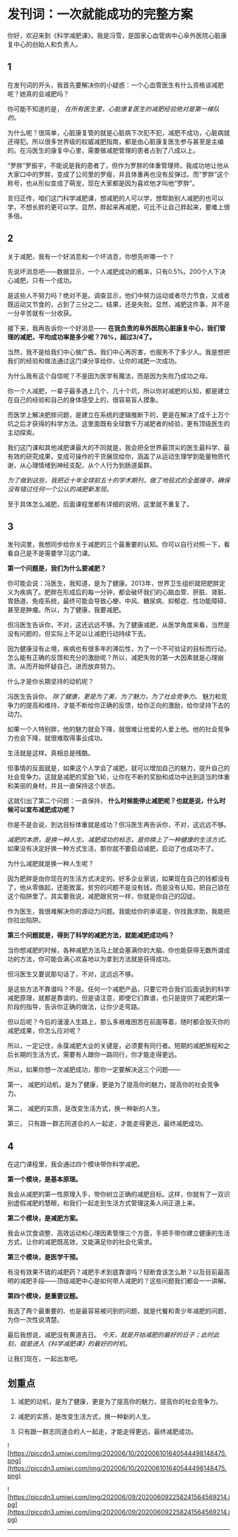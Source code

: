 # 发刊词：一次就能成功的完整方案

你好，欢迎来到《科学减肥课》。我是冯雪，是国家心血管病中心阜外医院心脏康复中心的创始人和负责人。

##  1 

在发刊词的开头，我首先要解决你的小疑惑：一个心血管医生有什么资格谈减肥呢？她真的会减肥吗？

你可能不知道的是， *在所有医生里，心脏康复医生的减肥经验绝对是第一梯队的。*

为什么呢？很简单，心脏康复管的就是心脏病下次犯不犯，减肥不成功，心脏病就还得犯。所以很多世界级的权威减肥指南，都是由心脏康复医生参与甚至是主编的。在冯医生的康复中心里，需要做减肥管理的患者占到了八成以上。

“罗胖”罗振宇，不能说是我的患者了，但作为罗胖的体重管理师，我成功地让他从大家口中的罗胖，变成了公司里的罗瘦，并且体重再也没有反弹过。而“罗胖”这个称号，也从形似变成了萌宠，现在大家都是因为喜欢他才叫他“罗胖”。

言归正传，咱们这门科学减肥课，想减肥的人可以学，想帮助别人减肥的也可以学，不想长胖的更可以学。显然，胖起来再减肥，可比不让自己胖起来，要难上很多倍。

##  2 

关于减肥，我有一个好消息和一个坏消息，你想先听哪一个？

先说坏消息吧——数据显示，一个人减肥成功的概率，只有0.5%。200个人下决心减肥，只有一个成功。

是这些人不努力吗？绝对不是。调查显示，他们中努力运动或者尽力节食，又或者既运动又节食的，占到了三分之二。结果，还是失败。显然，减肥这件事，并不是一分辛苦就有一分收获。

接下来，我再告诉你一个好消息—— **在我负责的阜外医院心脏康复中心，我们管理的减肥，平均成功率是多少呢？76%，超过3/4了。**

当然，我不是给我们中心做广告。我们中心再厉害，也服务不了多少人。我是想把我们的经验和做法通过这门课分享给你，让你的减肥一次成功。

为什么我有这个自信呢？不是因为医学有魔法，而是因为失败乃成功之母。

你一个人减肥，一辈子最多遇上几个、几十个坑，所以你对减肥的认知，都是建立在自己的经验和自己的身体感受上的，很容易盲人摸象。

而医学上解决肥胖问题，是建立在系统的逻辑推断下的，更是在解决了成千上万个坑之后才获得的科学方法。这里面既有全球数千万减肥者的经验，更有顶级医生的主动探索。

我们这门课和其他减肥课最大的不同就是，我会把全世界最顶尖的医生最科学、最有效的研究成果，变成可操作的干货展现给你，涵盖了从运动生理学到能量物质代谢，从心理情绪到神经支配，从个人行为到肠道菌群。

 *为了做到这些，我把近十年全球前五十的学术期刊，做了地毯式的全面搜寻，确保没有错过任何一个公认的减肥新发现。*

至于具体怎么减肥，后面课程里都有详细的说明，这里就不重复了。

##  3 

发刊词里，我想同步给你关于减肥的三个最重要的认知。你可以自行对照一下，看看自己是不是需要学习这门课。

 **第一个问题是，我们为什么要减肥？**

你可能会说：冯医生，我知道，是为了健康。2013年，世界卫生组织就把肥胖定义为疾病了。肥胖在形成后的每一分钟，都会破坏我们的心脑血管、肝脏、肾脏、胃肠道、免疫系统，最终可能会导致心梗、中风、糖尿病、抑郁症、性功能障碍，甚至是肿瘤。所以，为了健康，我要减肥。

但冯医生告诉你，不对，这还远远不够。为了健康减肥，从医学角度来看，当然是没有问题的，但实际上不足以让减肥行动持续下去。

因为健康没有止境，疾病也有很多年的滞后性，为了一个不可验证的目标而行动，怎么能有正确的反馈和充分的激励呢？所以，减肥失败的第一大因素就是心理崩溃。从而开始怀疑自己，进而放弃努力。

什么才是你长期坚持的动机呢？

冯医生告诉你， *除了健康，更是为了美，为了魅力，为了社会竞争力。* 魅力和竞争力的提高和维持，才能不断给你正确的反馈，给你正向的激励，给你坚持下去的动力。

如果一个人特别胖，他的魅力就会下降，就很难让他爱的人爱上他。他的社会竞争力也会下降，就很难取得事业成功。

生活就是这样。真相总是残酷。

但事情的反面就是，如果这个人学会了减肥，就可以增加自己的魅力，提升自己的社会竞争力。这就是减肥的奖励飞轮，让你在不断的奖励和成功中达到适当的体重和美丽的身材，并且一直保持这个状态。

这就引出了第二个问题：一直保持， **什么时候能停止减肥呢？也就是说，什么时候可以宣布减肥成功呢？**

你是不是会说，到达目标体重就是成功？但冯医生再告诉你，不对，这远远不够。

 *减肥的本质，是换一种人生。减肥成功的标志，是你换上了一种健康的生活方式。* 如果没有决定好换一种方式生活，那你就不要启动减肥，启动了也成功不了。

为什么减肥就是换一种人生呢？

因为肥胖是由你现在的生活方式决定的。好多企业家说，如果现在自己的钱都没有了，他从零做起，还能致富。贫穷的问题不是没有钱，而是没有认知，把自己锁在这个陷阱里了。其实要我说，减肥跟贫穷一样，你就是你自己的囚徒。

作为医生，我很难解决你的源动力问题。我能给你的承诺是，你找我求助，我能把你拉出陷阱。

 **第三个问题就是，得到了科学的减肥方法，就能减肥成功吗？**

当你想减肥的时候，各种减肥方法马上就会塞满你的大脑，你也能获得无数所谓成功的方法，你可能会满心欢喜地以为拿到方法就是获得成功。

但冯医生又要说那句话了，不对，这远远不够。

是这些方法不靠谱吗？不是。任何一个减肥产品，只要它符合我们后面说到的科学减肥原理，就都是靠谱的。但是请注意，即使它们靠谱，也只是提供了减肥的第一阶段的指导，告诉你正确的做法，让你少走弯路。

但以后呢？今后的漫漫人生路上，那么多艰难困苦在前面等着，随时都会毁灭你的减肥成果，你怎么应对呢？

所以，一定记住，永葆减肥大业的关键是，必须要有同行者。短期的减肥旅程和之后长期的生活方式，需要有人跟你一路同行，你才能走得更远。

所以，如果你想一次减肥成功，那你一定要解决这三个问题——

第一， 减肥的动机，是为了健康，更是为了提高你的魅力，提高你的社会竞争力。

第二， 减肥的实质，是改变生活方式，换一种新的人生。

第三， 只有跟一群志同道合的人一起走，才能走得更远，最终减肥成功。

##  4 

在这门课程里，我会通过四个模块带你科学减肥。

 **第一个模块，是基本原理。**

我会从减肥的第一性原理入手，带你树立正确的减肥目标。这样，你就有了一双识别虚假减肥的慧眼，和我们一起走到生活方式管理这条人间正道上来。

 **第二个模块，是减肥方案。**

我会从饮食调整、高效运动和心理因素管理三个方面，手把手带你建立健康的生活方式，让你的减肥既高效，又能满足你的社会化需求。

 **第三个模块，是医学干预。**

有没有效果不错的减肥药？减肥手术到底靠谱吗？轻断食该怎么断？以及目前最高明的减肥手段——顶级减肥中心是如何带人减肥的？这些问题我们都会一一讲解。

 **第四个模块，是重要议题。**

我选了两个最重要的、也是最容易被问到的问题，就是代餐和青少年减肥的问题，为你一次性说清楚。

最后我想说，减肥没有黄道吉日。 *今天，就是开始减肥的最好的日子；此时此刻，就是进入《科学减肥课》的最好的时机。*

让我们现在，一起出发吧。

## 划重点

1. 减肥的动机，是为了健康，更是为了提高你的魅力，提高你的社会竞争力。

2. 减肥的实质，是改变生活方式，换一种新的人生。

3. 只有跟一群志同道合的人一起走，才能走得更远，最终减肥成功。


![https://piccdn3.umiwi.com/img/202006/10/202006101640544498148475.png](https://piccdn3.umiwi.com/img/202006/10/202006101640544498148475.png)

![https://piccdn3.umiwi.com/img/202006/09/202006092258241564569214.jpg](https://piccdn3.umiwi.com/img/202006/09/202006092258241564569214.jpg)

---
